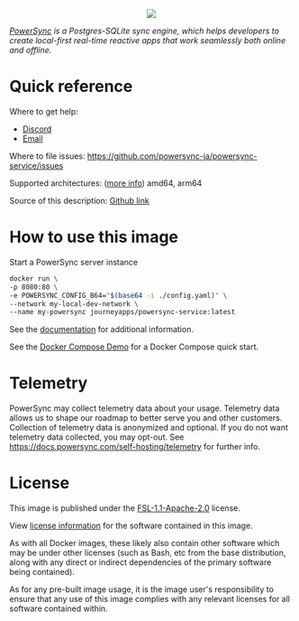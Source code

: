 <p align="center">
  <a href="https://www.powersync.com" target="_blank"><img src="https://github.com/powersync-ja/.github/assets/7372448/d2538c43-c1a0-4c47-9a76-41462dba484f"/></a>
</p>

_[PowerSync](https://www.powersync.com) is a Postgres-SQLite sync engine, which helps developers to create local-first real-time reactive apps that work seamlessly both online and offline._

# Quick reference

Where to get help:

- [Discord](https://discord.gg/powersync)
- [Email](mailto:support@powersync.com)

Where to file issues:
https://github.com/powersync-ja/powersync-service/issues

Supported architectures: ([more info](https://github.com/docker-library/official-images#architectures-other-than-amd64))
amd64, arm64

Source of this description:
[Github link](https://github.com/powersync-ja/powersync-service/blob/main/service/README.md)

# How to use this image

Start a PowerSync server instance

```bash
docker run \
-p 8080:80 \
-e POWERSYNC_CONFIG_B64="$(base64 -i ./config.yaml)" \
--network my-local-dev-network \
--name my-powersync journeyapps/powersync-service:latest
```

See the [documentation](https://docs.powersync.com/self-hosting/installation) for additional information.

See the [Docker Compose Demo](https://github.com/powersync-ja/self-host-demo) for a Docker Compose quick start.

# Telemetry

PowerSync may collect telemetry data about your usage. Telemetry data allows us to shape our roadmap to better serve you and other customers. Collection of telemetry data is anonymized and optional. If you do not want telemetry data collected, you may opt-out. See https://docs.powersync.com/self-hosting/telemetry for further info.

# License

This image is published under the [FSL-1.1-Apache-2.0](https://www.powersync.com/legal/fsl) license.

View [license information](https://github.com/powersync-ja/powersync-service/blob/main/service/LICENSE) for the software contained in this image.

As with all Docker images, these likely also contain other software which may be under other licenses (such as Bash, etc from the base distribution, along with any direct or indirect dependencies of the primary software being contained).

As for any pre-built image usage, it is the image user's responsibility to ensure that any use of this image complies with any relevant licenses for all software contained within.
